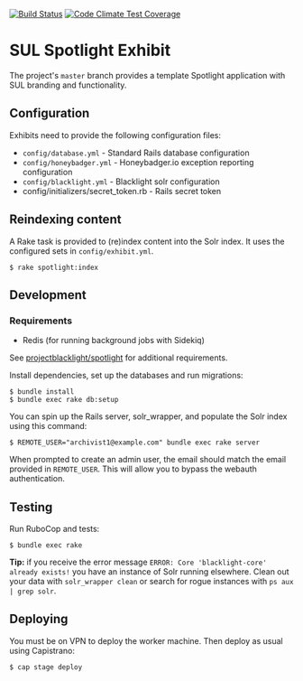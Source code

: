 [![Build Status](https://travis-ci.org/sul-dlss/exhibits.svg)](https://travis-ci.org/sul-dlss/exhibits) [![Code Climate Test Coverage](https://codeclimate.com/github/sul-dlss/exhibits/badges/coverage.svg)](https://codeclimate.com/github/sul-dlss/exhibits/coverage)

# SUL Spotlight Exhibit

The project's `master` branch provides a template Spotlight application with SUL branding and functionality.

## Configuration

Exhibits need to provide the following configuration files:

* `config/database.yml` - Standard Rails database configuration
* `config/honeybadger.yml` - Honeybadger.io exception reporting configuration
* `config/blacklight.yml` - Blacklight solr configuration
* config/initializers/secret_token.rb - Rails secret token

## Reindexing content

A Rake task is provided to (re)index content into the Solr index. It uses the configured sets in `config/exhibit.yml`.

```console
$ rake spotlight:index
```

## Development

### Requirements
- Redis (for running background jobs with Sidekiq)

See [projectblacklight/spotlight](https://github.com/projectblacklight/spotlight) for additional requirements.

Install dependencies, set up the databases and run migrations:
```console
$ bundle install
$ bundle exec rake db:setup
```

You can spin up the Rails server, solr_wrapper, and populate the Solr index using this command:
```console
$ REMOTE_USER="archivist1@example.com" bundle exec rake server
```
When prompted to create an admin user, the email should match the email provided in  `REMOTE_USER`. This will allow you to bypass the webauth authentication.

## Testing
Run RuboCop and tests:
```console
$ bundle exec rake
```

**Tip:** if you receive the error message `ERROR: Core 'blacklight-core' already exists!` you have an instance of Solr running elsewhere. Clean out your data with `solr_wrapper clean` or search for rogue instances with `ps aux | grep solr`.

## Deploying

You must be on VPN to deploy the worker machine.  Then deploy as usual using Capistrano:

```console
$ cap stage deploy
```
